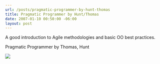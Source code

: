 ```yaml
---
url: /posts/pragmatic-programmer-by-hunt-thomas
title: Pragmatic Programmer by Hunt/Thomas
date: 2007-01-10 00:50:00 -06:00
layout: post
---
```


A good introduction to Agile methodologies and basic OO best practices.

Pragmatic Programmer by Thomas, Hunt

![](http://sternisha.com/i/pp_cover.jpg)

